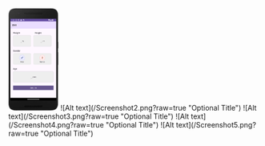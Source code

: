 <img src="/Screenshot1.png" width="100">
![Alt text](/Screenshot2.png?raw=true "Optional Title")
![Alt text](/Screenshot3.png?raw=true "Optional Title")
![Alt text](/Screenshot4.png?raw=true "Optional Title")
![Alt text](/Screenshot5.png?raw=true "Optional Title")
